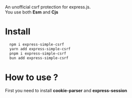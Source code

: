 An unofficial csrf protection for express.js.<br>
You use both __Esm__ and __Cjs__

# Install

```bash
  npm i express-simple-csrf
  yarn add express-simple-csrf
  pnpm i express-simple-csrf
  bun add express-simple-csrf
```

# How to use ?

First you need to install __cookie-parser__ and __express-session__

```js

```
